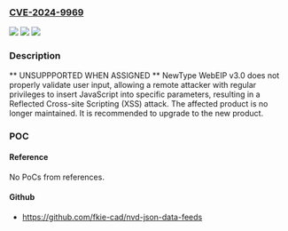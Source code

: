 ### [CVE-2024-9969](https://cve.mitre.org/cgi-bin/cvename.cgi?name=CVE-2024-9969)
![](https://img.shields.io/static/v1?label=Product&message=WebEIP&color=blue)
![](https://img.shields.io/static/v1?label=Version&message=%3D%203.0%20&color=brighgreen)
![](https://img.shields.io/static/v1?label=Vulnerability&message=CWE-79%20Improper%20Neutralization%20of%20Input%20During%20Web%20Page%20Generation%20(XSS%20or%20'Cross-site%20Scripting')&color=brighgreen)

### Description

** UNSUPPPORTED WHEN ASSIGNED ** NewType WebEIP v3.0 does not properly validate user input, allowing a remote attacker with regular privileges to insert JavaScript into specific parameters, resulting in a Reflected Cross-site Scripting (XSS) attack. The affected product is no longer maintained. It is recommended to upgrade to the new product.

### POC

#### Reference
No PoCs from references.

#### Github
- https://github.com/fkie-cad/nvd-json-data-feeds

